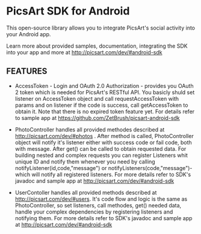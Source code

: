 # **PicsArt SDK for Android**

This open-source library allows you to integrate PicsArt's social activity into your Android app.

Learn more about provided samples, documentation, integrating the SDK into your app and more at  http://picsart.com/dev/#android-sdk 


##  FEATURES
- AccessToken - Login and OAuth 2.0 Authorization - provides you OAuth 2 token which is needed for PicsArt's RESTful API. You basicly shuld set listener on AccessToken object and call requestAccessToken with params and on listener if the code is success, call getAccessToken to obtain it. Note that there is no expired token feature yet. For details refer to sample app at https://github.com/ZetBrush/picsart-android-sdk  

- PhotoController handles all provided methodes described at http://picsart.com/dev/#photos . After method is called, PhotoController object will notify it's listener either with success code or fail code, both with message. After get() can be called to obtain requested data. For building nested and complex requests you can register Listeners  whit unique ID and notify them whenever you need by calling notifyListener(id,code,"message") or notifyListeners(code,"message")- which will notify all registered listeners. For more details refer to SDK's javadoc and sample app at http://picsart.com/dev/#android-sdk   
- UserContoller handles all provided methods described at http://picsart.com/dev/#users. It's code flow and logic is the same as PhotoController, so set listeners, call methodes, get() needed data, handle your complex dependencies by registering listeners and notifying them. For more details refer to SDK's javadoc and sample app at http://picsart.com/dev/#android-sdk 



